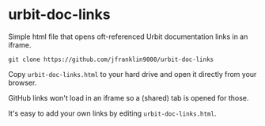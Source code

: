 # urbit-doc-links

Simple html file that opens oft-referenced Urbit documentation links in an iframe.

	git clone https://github.com/jfranklin9000/urbit-doc-links

Copy `urbit-doc-links.html` to your hard drive and open it directly from your browser.

GitHub links won't load in an iframe so a (shared) tab is opened for those.

It's easy to add your own links by editing `urbit-doc-links.html`.

